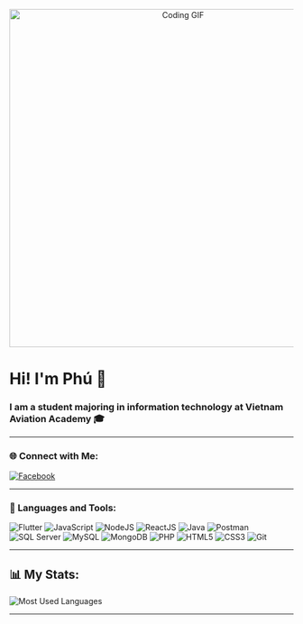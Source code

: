 <!-- Ảnh động liên quan đến code -->
<p align="center">
  <img src="https://media.giphy.com/media/ZVik7pBtu9dNS/giphy.gif" width="600" alt="Coding GIF">
</p>

# Hi! I'm Phú 👋  
### I am a student majoring in information technology at Vietnam Aviation Academy 🎓  

---

### 🌐 Connect with Me:
[![Facebook](https://img.shields.io/badge/Facebook-%231877F2.svg?style=flat&logo=facebook&logoColor=white)](https://www.facebook.com/quyphu04?mibextid=ZbWKwL)  

---

### 🚀 Languages and Tools:
![Flutter](https://img.shields.io/badge/Flutter-%2302569B.svg?style=flat&logo=Flutter&logoColor=white)
![JavaScript](https://img.shields.io/badge/JavaScript-%23323330.svg?style=flat&logo=javascript&logoColor=%23F7DF1E)
![NodeJS](https://img.shields.io/badge/Node.js-6DA55F?style=flat&logo=node.js&logoColor=white)
![ReactJS](https://img.shields.io/badge/React-%2320232a.svg?style=flat&logo=react&logoColor=%2361DAFB)
![Java](https://img.shields.io/badge/Java-%23ED8B00.svg?style=flat&logo=java&logoColor=white)
![Postman](https://img.shields.io/badge/Postman-FF6C37?style=flat&logo=postman&logoColor=white)
![SQL Server](https://img.shields.io/badge/SQL%20Server-%23CC2927.svg?style=flat&logo=microsoft-sql-server&logoColor=white)
![MySQL](https://img.shields.io/badge/MySQL-%2300f.svg?style=flat&logo=mysql&logoColor=white)
![MongoDB](https://img.shields.io/badge/MongoDB-%234ea94b.svg?style=flat&logo=mongodb&logoColor=white)
![PHP](https://img.shields.io/badge/PHP-%23777BB4.svg?style=flat&logo=php&logoColor=white)
![HTML5](https://img.shields.io/badge/HTML5-%23E34F26.svg?style=flat&logo=html5&logoColor=white)
![CSS3](https://img.shields.io/badge/CSS3-%231572B6.svg?style=flat&logo=css3&logoColor=white)
![Git](https://img.shields.io/badge/Git-%23F05033.svg?style=flat&logo=git&logoColor=white)

---

## 📊 My Stats:
![Most Used Languages](https://github-profile-summary-cards.vercel.app/api/cards/repos-per-language?username=Quyphu1910&theme=radical)



---

